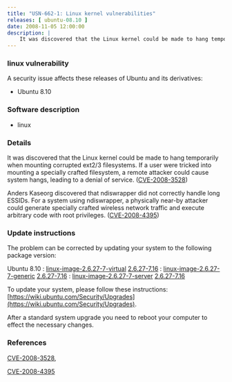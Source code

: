 ```yaml
---
title: "USN-662-1: Linux kernel vulnerabilities"
releases: [ ubuntu-08.10 ]
date: 2008-11-05 12:00:00
description: |
    It was discovered that the Linux kernel could be made to hang temporarily when mounting corrupted ext2/3 filesystems.  If a user were tricked into mounting a specially crafted filesystem, a remote attacker could cause system hangs, leading to a denial of service. ([CVE-2008-3528](http://people.ubuntu.com/~ubuntu-security/cve/CVE-2008-3528))
--- 
```

 
### linux vulnerability

A security issue affects these releases of Ubuntu and its derivatives:

* Ubuntu 8.10

### Software description

* linux 

### Details

It was discovered that the Linux kernel could be made to hang temporarily when mounting corrupted ext2/3 filesystems. If a user were tricked into mounting a specially crafted filesystem, a remote attacker could cause system hangs, leading to a denial of service. ([CVE-2008-3528](http://people.ubuntu.com/~ubuntu-security/cve/CVE-2008-3528))

Anders Kaseorg discovered that ndiswrapper did not correctly handle long ESSIDs. For a system using ndiswrapper, a physically near-by attacker could generate specially crafted wireless network traffic and execute arbitrary code with root privileges. ([CVE-2008-4395](http://people.ubuntu.com/~ubuntu-security/cve/CVE-2008-4395)) 

### Update instructions

The problem can be corrected by updating your system to the following package version:

Ubuntu 8.10
 : [linux-image-2.6.27-7-virtual](https://launchpad.net/ubuntu/+source/linux) <span> [2.6.27-7.16](https://launchpad.net/ubuntu/+source/linux/2.6.27-7.16) </span> 
 : [linux-image-2.6.27-7-generic](https://launchpad.net/ubuntu/+source/linux) <span> [2.6.27-7.16](https://launchpad.net/ubuntu/+source/linux/2.6.27-7.16) </span> 
 : [linux-image-2.6.27-7-server](https://launchpad.net/ubuntu/+source/linux) <span> [2.6.27-7.16](https://launchpad.net/ubuntu/+source/linux/2.6.27-7.16) </span> 

To update your system, please follow these instructions: [https://wiki.ubuntu.com/Security/Upgrades](https://wiki.ubuntu.com/Security/Upgrades).

After a standard system upgrade you need to reboot your computer to effect the necessary changes. 

### References

 [CVE-2008-3528](http://people.ubuntu.com/~ubuntu-security/cve/CVE-2008-3528), 

 [CVE-2008-4395](http://people.ubuntu.com/~ubuntu-security/cve/CVE-2008-4395)
 
